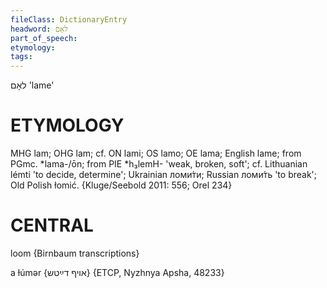 ```yaml
---
fileClass: DictionaryEntry
headword: לאָם
part_of_speech: 
etymology: 
tags: 
---
```

לאָם
'lame'

ETYMOLOGY
===========
MHG lam; OHG lam; cf. ON lami; OS lamo; OE lama; English lame; from PGmc. *lama-/ōn; from PIE *h₃lemH- 'weak, broken, soft'; cf. Lithuanian lémti 'to decide, determine'; Ukrainian ломи́ти; Russian ломи́ть 'to break'; Old Polish  łomić.
{Kluge/Seebold 2011: 556; Orel 234}

CENTRAL
========

loom {Birnbaum transcriptions}

a ɫúmər {אויף דײַטש} {ETCP, Nyzhnya Apsha, 48233}